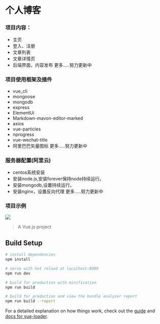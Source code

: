 # 个人博客

### 项目内容：

* 主页
* 登入、注册
* 文章列表
* 文章详情页
* 后端界面，内容发布
更多.....努力更新中

### 项目使用框架及插件
* vue_cli
* mongoose
* mongodb
* express
* ElementUi
* Markdown-mavon-editor-marked
* axios
* vue-particles
* nprogress
* vue-wechat-title
* 阿里巴巴矢量图标
更多.....努力更新中

### 服务器配置(阿里云)
* centos系统安装
* 安装node.js,安装forever保持node持续运行。
* 安装mongodb,设置持续运行。
* 安装nginx，设置反向代理
更多.....努力更新中

### 项目示例
![](https://github.com/Chencb1991/Home/blob/master/static/1.gif)


> A Vue.js project

## Build Setup

``` bash
# install dependencies
npm install

# serve with hot reload at localhost:8080
npm run dev

# build for production with minification
npm run build

# build for production and view the bundle analyzer report
npm run build --report
```

For a detailed explanation on how things work, check out the [guide](http://vuejs-templates.github.io/webpack/) and [docs for vue-loader](http://vuejs.github.io/vue-loader).
